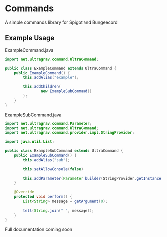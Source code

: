 # Commands
A simple commands library for Spigot and Bungeecord

## Example Usage
ExampleCommand.java
```java
import net.ultragrav.command.UltraCommand;

public class ExampleCommand extends UltraCommand {
    public ExampleCommand() {
        this.addAlias("example");

        this.addChildren(
                new ExampleSubCommand()
        );
    }
}
```

ExampleSubCommand.java
```java
import net.ultragrav.command.Parameter;
import net.ultragrav.command.UltraCommand;
import net.ultragrav.command.provider.impl.StringProvider;

import java.util.List;

public class ExampleSubCommand extends UltraCommand {
    public ExampleSubCommand() {
        this.addAlias("sub");

        this.setAllowConsole(false);
        
        this.addParameter(Parameter.builder(StringProvider.getInstance()).name("message").varArg(true).build());
    }

    @Override
    protected void perform() {
        List<String> message = getArgument(0);
        
        tell(String.join(" ", message));
    }
}
```

Full documentation coming soon
